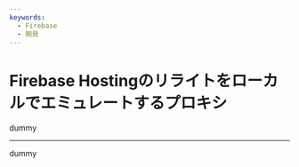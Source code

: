 ```yaml
---
keywords:
  - Firebase
  - 開発
---
```


# Firebase Hostingのリライトをローカルでエミュレートするプロキシ

dummy

---

dummy

